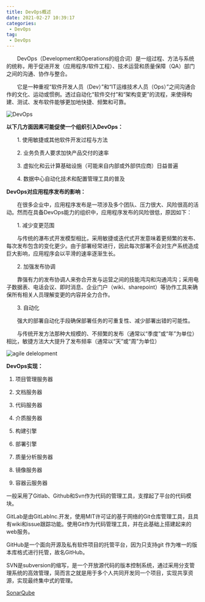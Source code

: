```yaml
---
title: DevOps概述
date: 2021-02-27 10:39:17
categories:
 - DevOps
tag:
 - DevOps
---
```


　　DevOps（Development和Operations的组合词）是一组过程、方法与系统的统称，用于促进开发（应用程序/软件工程）、技术运营和质量保障（QA）部门之间的沟通、协作与整合。

　　它是一种重视“软件开发人员（Dev）”和“IT运维技术人员（Ops）”之间沟通合作的文化、运动或惯例。透过自动化“软件交付”和“架构变更”的流程，来使得构建、测试、发布软件能够更加地快捷、频繁和可靠。

![DevOps]({{site.baseurl}}/assets/images/2021-02-27-DevOps概述/0b55b319ebc4b745dfdcdd5acdfc1e178a821535.webp)

**以下几方面因素可能促使一个组织引入DevOps：**

　　1. 使用敏捷或其他软件开发过程与方法  

　　2. 业务负责人要求加快产品交付的速率  

　　3. 虚拟化和云计算基础设施（可能来自内部或外部供应商）日益普遍

　　4. 数据中心自动化技术和配置管理工具的普及

**DevOps对应用程序发布的影响：**

　　在很多企业中，应用程序发布是一项涉及多个团队、压力很大、风险很高的活动。然而在具备DevOps能力的组织中，应用程序发布的风险很低，原因如下：

　　1. 减少变更范围

　　与传统的瀑布式开发模型相比，采用敏捷或迭代式开发意味着更频繁的发布、每次发布包含的变化更少。由于部署经常进行，因此每次部署不会对生产系统造成巨大影响，应用程序会以平滑的速率逐渐生长。

　　2. 加强发布协调

　　靠强有力的发布协调人来弥合开发与运营之间的技能鸿沟和沟通鸿沟；采用电子数据表、电话会议、即时消息、企业门户（wiki、sharepoint）等协作工具来确保所有相关人员理解变更的内容并全力合作。

　　3. 自动化

　　强大的部署自动化手段确保部署任务的可重复性、减少部署出错的可能性。


　　与传统开发方法那种大规模的、不频繁的发布（通常以“季度”或“年”为单位）相比，敏捷方法大大提升了发布频率（通常以“天”或“周”为单位）

![agile delelopment]({{site.baseurl}}/assets/images/2021-02-27-DevOps概述/730e0cf3d7ca7bcb595f1d6bbe096b63f624a84a.webp)

**DevOps实现：**

1. 项目管理服务器

2. 文档服务器

3. 代码服务器

4. 介质服务器

5. 构建引擎

6. 部署引擎

7. 质量分析服务器

8. 镜像服务器

9. 容器云服务器

一般采用了Gitlab、Github和Svn作为代码的管理工具，支撑起了平台的代码模块。

GitLab是由GitLabInc.开发，使用MIT许可证的基于网络的Git仓库管理工具，且具有wiki和issue跟踪功能。使用Git作为代码管理工具，并在此基础上搭建起来的web服务。

GitHub是一个面向开源及私有软件项目的托管平台，因为只支持git 作为唯一的版本库格式进行托管，故名GitHub。

SVN是subversion的缩写，是一个开放源代码的版本控制系统，通过采用分支管理系统的高效管理，简而言之就是用于多个人共同开发同一个项目，实现共享资源，实现最终集中式的管理。

[SonarQube]({{site.baseurl}}/2021/02/27/SonarQube简介/)

